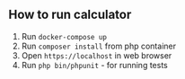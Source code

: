 ## How to run calculator

1. Run `docker-compose up`
2. Run `composer install` from php container
3. Open `https://localhost` in web browser
4. Run `php bin/phpunit` - for running tests
